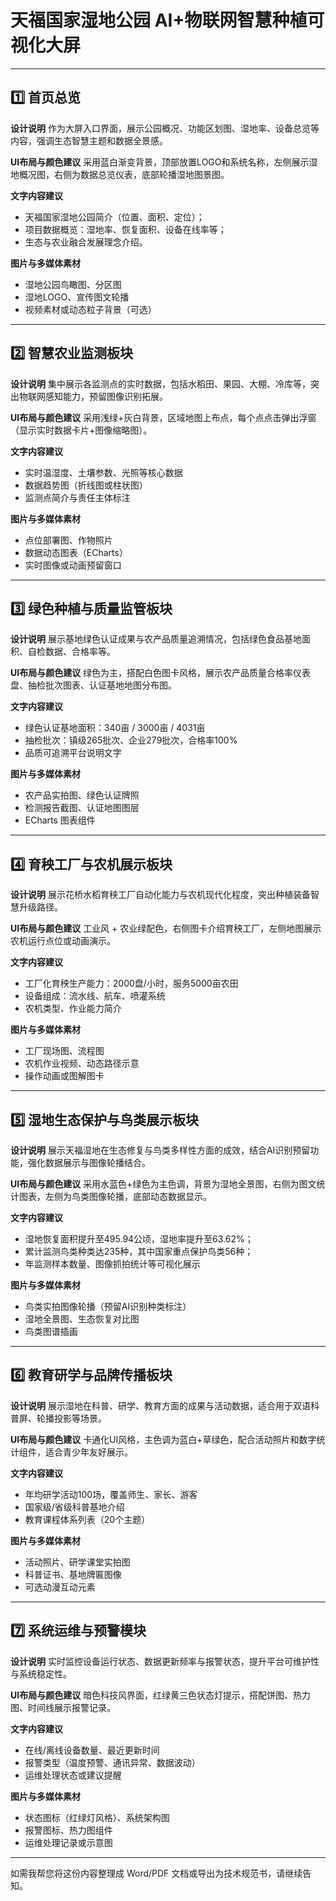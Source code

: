 # 天福国家湿地公园 AI+物联网智慧种植可视化大屏

 

---

## 1️⃣ 首页总览

**设计说明**
作为大屏入口界面，展示公园概况、功能区划图、湿地率、设备总览等内容，强调生态智慧主题和数据全景感。

**UI布局与颜色建议**
采用蓝白渐变背景，顶部放置LOGO和系统名称，左侧展示湿地概况图，右侧为数据总览仪表，底部轮播湿地图景图。

**文字内容建议**

* 天福国家湿地公园简介（位置、面积、定位）；
* 项目数据概览：湿地率、恢复面积、设备在线率等；
* 生态与农业融合发展理念介绍。

**图片与多媒体素材**

* 湿地公园鸟瞰图、分区图
* 湿地LOGO、宣传图文轮播
* 视频素材或动态粒子背景（可选）

---

## 2️⃣ 智慧农业监测板块

**设计说明**
集中展示各监测点的实时数据，包括水稻田、果园、大棚、冷库等，突出物联网感知能力，预留图像识别拓展。

**UI布局与颜色建议**
采用浅绿+灰白背景，区域地图上布点，每个点点击弹出浮窗（显示实时数据卡片+图像缩略图）。

**文字内容建议**

* 实时温湿度、土壤参数、光照等核心数据
* 数据趋势图（折线图或柱状图）
* 监测点简介与责任主体标注

**图片与多媒体素材**

* 点位部署图、作物照片
* 数据动态图表（ECharts）
* 实时图像或动画预留窗口

---

## 3️⃣ 绿色种植与质量监管板块

**设计说明**
展示基地绿色认证成果与农产品质量追溯情况，包括绿色食品基地面积、自检数据、合格率等。

**UI布局与颜色建议**
绿色为主，搭配白色图卡风格，展示农产品质量合格率仪表盘、抽检批次图表、认证基地地图分布图。

**文字内容建议**

* 绿色认证基地面积：340亩 / 3000亩 / 4031亩
* 抽检批次：镇级265批次、企业279批次，合格率100%
* 品质可追溯平台说明文字

**图片与多媒体素材**

* 农产品实拍图、绿色认证牌照
* 检测报告截图、认证地图图层
* ECharts 图表组件

---

## 4️⃣ 育秧工厂与农机展示板块

**设计说明**
展示花桥水稻育秧工厂自动化能力与农机现代化程度，突出种植装备智慧升级路径。

**UI布局与颜色建议**
工业风 + 农业绿配色，右侧图卡介绍育秧工厂，左侧地图展示农机运行点位或动画演示。

**文字内容建议**

* 工厂化育秧生产能力：2000盘/小时，服务5000亩农田
* 设备组成：流水线、航车、喷灌系统
* 农机类型、作业能力简介

**图片与多媒体素材**

* 工厂现场图、流程图
* 农机作业视频、动态路径示意
* 操作动画或图解图卡

---

## 5️⃣ 湿地生态保护与鸟类展示板块

**设计说明**
展示天福湿地在生态修复与鸟类多样性方面的成效，结合AI识别预留功能，强化数据展示与图像轮播结合。

**UI布局与颜色建议**
采用水蓝色+绿色为主色调，背景为湿地全景图，右侧为图文统计图表，左侧为鸟类图像轮播，底部动态数据显示。

**文字内容建议**

* 湿地恢复面积提升至495.94公顷，湿地率提升至63.62%；
* 累计监测鸟类种类达235种，其中国家重点保护鸟类56种；
* 年监测样本数量、图像抓拍统计等可视化展示

**图片与多媒体素材**

* 鸟类实拍图像轮播（预留AI识别种类标注）
* 湿地全景图、生态恢复对比图
* 鸟类图谱插画

---

## 6️⃣ 教育研学与品牌传播板块

**设计说明**
展示湿地在科普、研学、教育方面的成果与活动数据，适合用于双语科普屏、轮播投影等场景。

**UI布局与颜色建议**
卡通化UI风格，主色调为蓝白+草绿色，配合活动照片和数字统计组件，适合青少年友好展示。

**文字内容建议**

* 年均研学活动100场，覆盖师生、家长、游客
* 国家级/省级科普基地介绍
* 教育课程体系列表（20个主题）

**图片与多媒体素材**

* 活动照片、研学课堂实拍图
* 科普证书、基地牌匾图像
* 可选动漫互动元素

---

## 7️⃣ 系统运维与预警模块

**设计说明**
实时监控设备运行状态、数据更新频率与报警状态，提升平台可维护性与系统稳定性。

**UI布局与颜色建议**
暗色科技风界面，红绿黄三色状态灯提示，搭配饼图、热力图、时间线展示报警记录。

**文字内容建议**

* 在线/离线设备数量、最近更新时间
* 报警类型（温度预警、通讯异常、数据波动）
* 运维处理状态或建议提醒

**图片与多媒体素材**

* 状态图标（红绿灯风格）、系统架构图
* 报警图标、热力图组件
* 运维处理记录或示意图

---

如需我帮您将这份内容整理成 Word/PDF 文档或导出为技术规范书，请继续告知。
